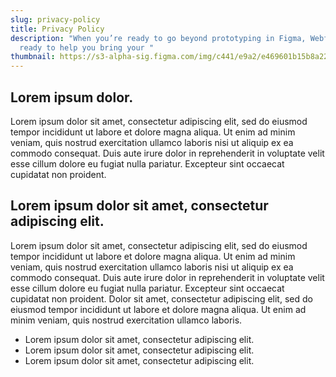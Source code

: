 ```yaml
---
slug: privacy-policy
title: Privacy Policy
description: "When you’re ready to go beyond prototyping in Figma, Webflow’s
  ready to help you bring your "
thumbnail: https://s3-alpha-sig.figma.com/img/c441/e9a2/e469601b15b8a2294b76805bbeaded56?Expires=1710115200&Key-Pair-Id=APKAQ4GOSFWCVNEHN3O4&Signature=oKlBMvd3z8194QOXRiGl00gxJJ9qz0QosASqLZLZ16G9eXAxq9YjJzhhsLwPnETvB5jIp0Zme4jQoh422phk7vXFNtZl9ZZq5mbj1OkiFKGiey6JDaOwR6VK4bWiLjEHWvApzW8zE~c2ciBb~9ZDeQ6oarSZQoh0oE2jMlps3Ppphu2zzDLE52qJuLOgCy8a~BS7VXMINsHLipumNGAQi7y6qjA1E7K~05BU3GXYsQ~32KGkRQmLciFVXw6UCw47eZuYFxyqHmbqgwhAgxst9SCHEIrRM8n7-KHICix8NKVWWRgkp5Q8~RYL5ibL0fvNUcVUIjH2VIjS3IKBTSiduQ__
---
```

## Lorem ipsum dolor.

Lorem ipsum dolor sit amet, consectetur adipiscing elit, sed do eiusmod tempor incididunt ut labore et dolore magna aliqua. Ut enim ad minim veniam, quis nostrud exercitation ullamco laboris nisi ut aliquip ex ea commodo consequat. Duis aute irure dolor in reprehenderit in voluptate velit esse cillum dolore eu fugiat nulla pariatur. Excepteur sint occaecat cupidatat non proident.

## Lorem ipsum dolor sit amet, consectetur adipiscing elit.

Lorem ipsum dolor sit amet, consectetur adipiscing elit, sed do eiusmod tempor incididunt ut labore et dolore magna aliqua. Ut enim ad minim veniam, quis nostrud exercitation ullamco laboris nisi ut aliquip ex ea commodo consequat. Duis aute irure dolor in reprehenderit in voluptate velit esse cillum dolore eu fugiat nulla pariatur. Excepteur sint occaecat cupidatat non proident. Dolor sit amet, consectetur adipiscing elit, sed do eiusmod tempor incididunt ut labore et dolore magna aliqua. Ut enim ad minim veniam, quis nostrud exercitation ullamco laboris.

* Lorem ipsum dolor sit amet, consectetur adipiscing elit.
* Lorem ipsum dolor sit amet, consectetur adipiscing elit.
* Lorem ipsum dolor sit amet, consectetur adipiscing elit.
